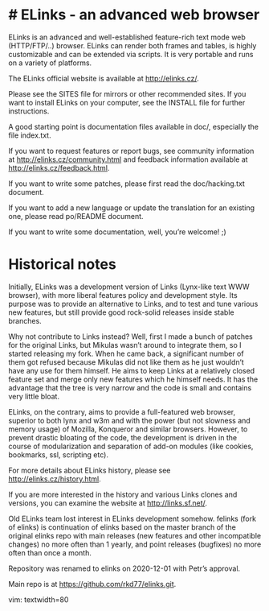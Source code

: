 # \# ELinks - an advanced web browser

ELinks is an advanced and well-established feature-rich text mode web
(HTTP/FTP/..) browser. ELinks can render both frames and tables, is
highly customizable and can be extended via scripts. It is very portable
and runs on a variety of platforms.

The ELinks official website is available at <http://elinks.cz/>.

Please see the SITES file for mirrors or other recommended sites. If you
want to install ELinks on your computer, see the INSTALL file for
further instructions.

A good starting point is documentation files available in doc/,
especially the file index.txt.

If you want to request features or report bugs, see community
information at <http://elinks.cz/community.html> and feedback
information available at <http://elinks.cz/feedback.html>.

If you want to write some patches, please first read the doc/hacking.txt
document.

If you want to add a new language or update the translation for an
existing one, please read po/README document.

If you want to write some documentation, well, you’re welcome! ;)

# Historical notes

Initially, ELinks was a development version of Links (Lynx-like text WWW
browser), with more liberal features policy and development style. Its
purpose was to provide an alternative to Links, and to test and tune
various new features, but still provide good rock-solid releases inside
stable branches.

Why not contribute to Links instead? Well, first I made a bunch of
patches for the original Links, but Mikulas wasn’t around to integrate
them, so I started releasing my fork. When he came back, a significant
number of them got refused because Mikulas did not like them as he just
wouldn’t have any use for them himself. He aims to keep Links at a
relatively closed feature set and merge only new features which he
himself needs. It has the advantage that the tree is very narrow and the
code is small and contains very little bloat.

ELinks, on the contrary, aims to provide a full-featured web browser,
superior to both lynx and w3m and with the power (but not slowness and
memory usage) of Mozilla, Konqueror and similar browsers. However, to
prevent drastic bloating of the code, the development is driven in the
course of modularization and separation of add-on modules (like cookies,
bookmarks, ssl, scripting etc).

For more details about ELinks history, please see
<http://elinks.cz/history.html>.

If you are more interested in the history and various Links clones and
versions, you can examine the website at <http://links.sf.net/>.

Old ELinks team lost interest in ELinks development somehow. felinks
(fork of elinks) is continuation of elinks based on the master branch of
the original elinks repo with main releases (new features and other
incompatible changes) no more often than 1 yearly, and point releases
(bugfixes) no more often than once a month.

Repository was renamed to elinks on 2020-12-01 with Petr’s approval.

Main repo is at <https://github.com/rkd77/elinks.git>.

vim: textwidth=80
